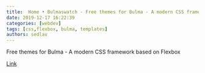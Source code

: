 ```yaml
---
title:  Home • Bulmaswatch - Free themes for Bulma - A modern CSS framework based on Flexbox 
date: 2019-12-17 16:22:39
categories: [webdev]
tags: [css,flexbox, bulma, templates]
authors: sedlav
---
```


Free themes for Bulma - A modern CSS framework based on Flexbox

[Link](https://jenil.github.io/bulmaswatch/)
